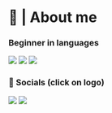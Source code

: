 # 📄 | About me

### Beginner in languages
![](https://skillicons.dev/icons?i=css) ![](https://skillicons.dev/icons?i=html) ![](https://skillicons.dev/icons?i=lua)
### 📱 Socials (click on logo)
<a href="https://www.instagram.com/tickly50_/"><img src="https://skillicons.dev/icons?i=instagram"/></a>
<a href="https://www.youtube.com/@tickly50"><img src="https://media.discordapp.net/attachments/1104396559644360825/1365627763540889671/youtube_logo_48x48.png?ex=680dff76&is=680cadf6&hm=755d536dea8af0bb3a9242e11e2ab5e1cc2722e7d4c5ca6ec905805c2689749c&=&format=webp&quality=lossless"/></a>
